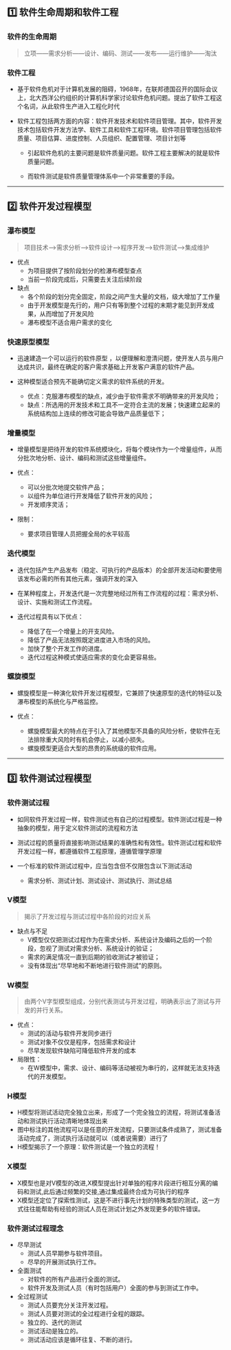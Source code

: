 ## 1️⃣ 软件生命周期和软件工程

### 软件的生命周期
> 立项——需求分析——设计、编码、测试——发布——运行维护——淘汰

### 软件工程
- 基于软件危机对于计算机发展的阻碍，1968年，在联邦德国召开的国际会议上，北大西洋公约组织的计算机科学家讨论软件危机问题。提出了软件工程这个名词，从此软件生产进入工程化时代 

- 软件工程包括两方面的内容：软件开发技术和软件项目管理。其中，软件开发技术包括软件开发方法学、软件工具和软件工程环境。软件项目管理包括软件质量、项目估算、进度控制、人员组织、配置管理、项目计划等

  - 引起软件危机的主要问题是软件质量问题。软件工程主要解决的就是软件质量问题。

  - 而软件测试是软件质量管理体系中一个非常重要的手段。

---

## 2️⃣ 软件开发过程模型

### 瀑布模型
> 项目技术-->需求分析-->软件设计-->程序开发-->软件测试-->集成维护
- 优点
  - 为项目提供了按阶段划分的检瀑布模型查点
  - 当前一阶段完成后，只需要去关注后续阶段
- 缺点
  - 各个阶段的划分完全固定，阶段之间产生大量的文档，级大增加了工作量
  - 由于开发模型是先行的，用户只有等到整个过程的末期才能见到开发成果，从而增加了开发风险
  - 瀑布模型不适合用户需求的变化

### 快速原型模型
  - 迅速建造一个可以运行的软件原型 ，以便理解和澄清问题，使开发人员与用户达成共识，最终在确定的客户需求基础上开发客户满意的软件产品。

  - 这种模型适合预先不能确切定义需求的软件系统的开发。
    - 优点：克服瀑布模型的缺点，减少由于软件需求不明确带来的开发风险；
    - 缺点：所选用的开发技术和工具不一定符合主流的发展；快速建立起来的系统结构加上连续的修改可能会导致产品质量低下；

### 增量模型
  
  - 增量模型是把待开发的软件系统模块化，将每个模块作为一个增量组件，从而分批次地分析、设计、编码和测试这些增量组件。
  
  - 优点：
    - 可以分批次地提交软件产品；
    - 以组件为单位进行开发降低了软件开发的风险；
    - 开发顺序灵活；

  - 限制：
    - 要求项目管理人员把握全局的水平较高

### 迭代模型

  - 迭代包括产生产品发布（稳定、可执行的产品版本）的全部开发活动和要使用该发布必需的所有其他元素，强调开发的深入

  - 在某种程度上，开发迭代是一次完整地经过所有工作流程的过程：需求分析、设计、实施和测试工作流程。

  - 迭代过程具有以下优点：

    - 降低了在一个增量上的开支风险。
    - 降低了产品无法按照既定进度进入市场的风险。
    - 加快了整个开发工作的进度。
    - 迭代过程这种模式使适应需求的变化会更容易些。

### 螺旋模型
  - 螺旋模型是一种演化软件开发过程模型，它兼顾了快速原型的迭代的特征以及瀑布模型的系统化与严格监控。

  - 优点：
    - 螺旋模型最大的特点在于引入了其他模型不具备的风险分析，使软件在无法排除重大风险时有机会停止，以减小损失。
    - 螺旋模型更适合大型的昂贵的系统级的软件应用。

---
## 3️⃣ 软件测试过程模型

### 软件测试过程

- 如同软件开发过程一样，软件测试也有自己的过程模型。软件测试过程是一种抽象的模型，用于定义软件测试的流程和方法

- 测试过程的质量将直接影响测试结果的准确性和有效性。软件测试过程和软件开发过程一样，都遵循软件工程原理，遵循管理学原理

- 一个标准的软件测试过程中，应当包含但不仅限包含以下测试活动
  - 需求分析、测试计划、测试设计、测试执行、测试总结

### V模型
>揭示了开发过程与测试过程中各阶段的对应关系
- 缺点与不足
  - V模型仅仅把测试过程作为在需求分析、系统设计及编码之后的一个阶段，忽视了测试对需求分析、系统设计的验证；
  - 需求的满足情况一直到后期的验收测试才被验证；
  - 没有体现出“尽早地和不断地进行软件测试”的原则。

### W模型
> 由两个V字型模型组成，分别代表测试与开发过程，明确表示出了测试与开发的并行关系。
- 优点：
  - 测试的活动与软件开发同步进行
  - 测试对象不仅仅是程序，包括需求和设计
  - 尽早发现软件缺陷可降低软件开发的成本
- 局限性：
  - 在W模型中，需求、设计、编码等活动被视为串行的，这样就无法支持迭代的开发模型。

### H模型
- H模型将测试活动完全独立出来，形成了一个完全独立的流程，将测试准备活动和测试执行活动清晰地体现出来
- 图中标注的其他流程可以是任意的开发流程，只要测试条件成熟了，测试准备活动完成了，测试执行活动就可以（或者说需要）进行了
- H模型揭示了一个原理：软件测试是一个独立的流程！
### X模型
- X模型也是对V模型的改进,X模型提出针对单独的程序片段进行相互分离的编码和测试,此后通过频繁的交接,通过集成最终合成为可执行的程序
- X模型还定位了探索性测试，这是不进行事先计划的特殊类型的测试，这一方式往往能帮助有经验的测试人员在测试计划之外发现更多的软件错误。
### 软件测试过程理念
- 尽早测试
  - 测试人员早期参与软件项目。
  - 尽早的开展测试执行工作。
- 全面测试
  - 对软件的所有产品进行全面的测试。
  - 软件开发及测试人员（有时包括用户）全面的参与到测试工作中。
- 全过程测试
  - 测试人员要充分关注开发过程。
  - 测试人员要对测试的全过程进行全程的跟踪。
  - 独立的、迭代的测试
  - 测试活动是独立的。
  - 测试活动应该是循环往复、不断的进行。